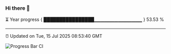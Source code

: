 ### Hi there 👋

⏳ Year progress { ████████████████▁▁▁▁▁▁▁▁▁▁▁▁▁▁ } 53.53 %

---

⏰ Updated on Tue, 15 Jul 2025 08:53:40 GMT

![Progress Bar CI](https://github.com/IshwaranRudhara/GIT-ACTION/workflows/Progress%20Bar%20CI/badge.svg)

